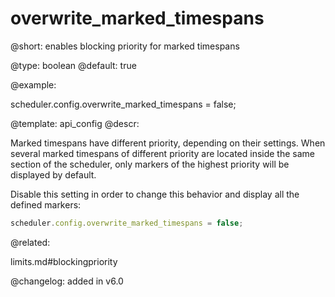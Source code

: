 overwrite_marked_timespans
=============


@short: enables blocking priority for marked timespans
	

@type: boolean
@default: true

@example:

scheduler.config.overwrite_marked_timespans = false;


@template:	api_config
@descr:

Marked timespans have different priority, depending on their settings.
When several marked timespans of different priority are located inside the same section of the scheduler,
only markers of the highest priority will be displayed by default.

Disable this setting in order to change this behavior and display all the defined markers:

~~~js
scheduler.config.overwrite_marked_timespans = false;
~~~


@related:


limits.md#blockingpriority

@changelog: added in v6.0

